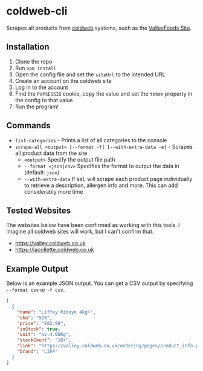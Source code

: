 # coldweb-cli
Scrapes all products from [coldweb](https://coldweb.co.uk) systems, such as the [ValleyFoods Site](https://valley.coldweb.co.uk).

## Installation
1. Clone the repo
2. Run `npm install`
3. Open the config file and set the `siteUrl` to the intended URL
4. Create an account on the coldweb site
5. Log in to the account
6. Find the `PHPSESSID` cookie, copy the value and set the `token` property in the config to that value
7. Run the program!

## Commands
* `list-categories` - Prints a list of all categories to the console
* `scrape-all <output> [--format -f] [--with-extra-data -e]` - Scrapes all product data from the site
    * `<output>` Specify the output file path
    * `--format <json|csv>` Specifies the format to output the data in (default: `json`)
    * `--with-extra-data` If set, will scrape each product page individually to retrieve a description, allergen info and more. This can add considerably more time

## Tested Websites
The websites below have been confirmed as working with this tools. I imagine all coldweb sites will work, but I can't confirm that.

* https://valley.coldweb.co.uk
* https://lacollette.coldweb.co.uk

## Example Output
Below is an example JSON output. You can get a CSV output by specifying `--format csv` or `-f csv`.

```json
[
  {
    "name": "Liffey Ribeye 4kg+",
    "sku": "520",
    "price": "£82.99",
    "inStock": true,
    "unit": "av.4.00Kg",
    "stockCount": "10+",
    "link": "https://valley.coldweb.co.uk/ordering/pages/product_info.php?products_id=520",
    "brand": "LIFF"
  }
]
```
